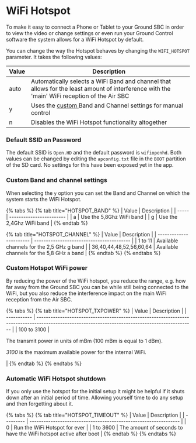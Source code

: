 # WiFi Hotspot

To make it easy to connect a Phone or Tablet to your Ground SBC in order to view the video or change settings or even run your Ground Control software the system allows for a WiFi Hotspot by default.

You can change the way the Hotspot behaves by changing the `WIFI_HOTSPOT` parameter. It takes the following values:

| Value | Description                                                                                                                                  |
| ----- | -------------------------------------------------------------------------------------------------------------------------------------------- |
| auto  | Automatically selects a WiFi Band and channel that allows for the least amount of interference with the 'main' WiFi reception of the Air SBC |
| y     | Uses the [custom ](wifi-hotspot.md#custom-band-and-channel-settings)Band and Channel settings for manual control                             |
| n     | Disables the WiFi Hotspot functionality altogether                                                                                           |

### Default SSID an Password

The default SSID is `Open.HD` and the default password is `wifiopenhd`. Both values can be changed by editing the `apconfig.txt` file in the `BOOT` partition of the SD card. No settings for this have been exposed yet in the app.

### Custom Band and channel settings

When selecting the `y` option you can set the Band and Channel on which the system starts the WiFi Hotspot.&#x20;

{% tabs %}
{% tab title="HOTSPOT_BAND" %}
| Value | Description              |
| ----- | ------------------------ |
| a     | Use the 5,8Ghz WiFi band |
| g     | Use the 2,4Ghz WiFi band |
{% endtab %}

{% tab title="HOTSPOT_CHANNEL" %}
| Value                   | Description                               |
| ----------------------- | ----------------------------------------- |
| 1 to 11                 | Available channels for the 2,5 GHz g band |
| 36,40,44,48,52,56,60,64 | Available channels for the 5,8 GHz a band |
{% endtab %}
{% endtabs %}

### Custom Hotspot WiFi power

By reducing the power of the WiFi hotspot, you reduce the range, e.g. how far away from the Ground SBC you can be while still being connected to the WiFi, but you also reduce the interference impact on the main WiFi reception from the Air SBC.

{% tabs %}
{% tab title="HOTSPOT_TXPOWER" %}
| Value       | Description                                                                                                                                       |
| ----------- | ------------------------------------------------------------------------------------------------------------------------------------------------- |
| 100 to 3100 | <p>The transmit power in units of mBm (100 mBm is equal to 1 dBm). </p><p><em>3100</em> is the maximum available power for the internal WiFi.</p> |
{% endtab %}
{% endtabs %}

### Automatic WiFi Hotspot shutdown

If you only use the hotspot for the initial setup it might be helpful if it shuts down after an initial period of time. Allowing yourself time to do any setup and then forgetting about it.

{% tabs %}
{% tab title="HOTSPOT_TIMEOUT" %}
| Value     | Description                                                      |
| --------- | ---------------------------------------------------------------- |
| 0         | Run the WiFi Hotspot for ever                                    |
| 1 to 3600 | The amount of seconds to have the WiFi hotspot active after boot |
{% endtab %}
{% endtabs %}
